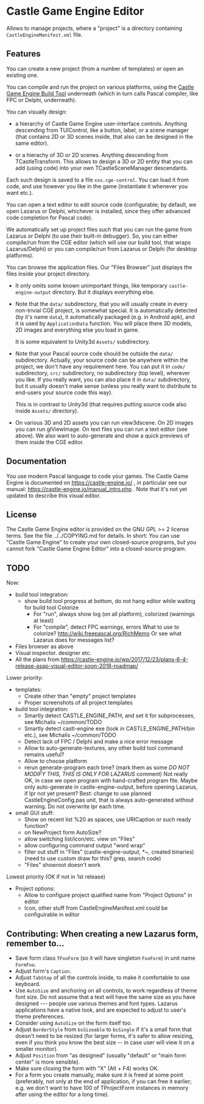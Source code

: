 # Castle Game Engine Editor

Allows to manage projects,
where a "project" is a directory containing `CastleEngineManifest.xml` file.

## Features

You can create a new project (from a number of templates) or open an existing one.

You can compile and run the project on various platforms,
using the [Castle Game Engine Build Tool](https://github.com/castle-engine/castle-engine/wiki/Build-Tool)
underneath (which in turn calls Pascal compiler, like FPC or Delphi, underneath).

You can visually design:

* a hierarchy of Castle Game Engine user-interface controls. Anything descending from TUIControl, like a button, label, or a scene manager (that contains 2D or 3D scenes inside, that also can be designed in the same editor).

* or a hierachy of 3D or 2D scenes. Anything descending from TCastleTransform. This allows to design a 3D or 2D entity that you can add (using code) into your own TCastleSceneManager descendants.

Each such design is saved to a file `xxx.cge-control`. You can load it from code, and use however you like in the game (instantiate it whenever you want etc.).

You can open a text editor to edit source code (configurable; by default, we open Lazarus or Delphi, whichever is installed, since they offer advanced code completion for Pascal code).

We automatically set up project files such that you can run the game from Lazarus or Delphi (to use their built-in debugger). So, you can either compile/run from the CGE editor (which will use our build tool, that wraps Lazarus/Delphi) or you can compile/run from Lazarus or Delphi (for desktop platforms).

You can browse the application files. Our "Files Browser" just displays the files inside your project directory.

* It only omits some known unimportant things, like temporary `castle-engine-output` directory. But it displays everything else.

* Note that the `data/` subdirectory, that you will usually create in every non-trivial CGE project, is somewhat special. It is automatically detected (by it's name `data`), it automatically packaged (e.g. in Android apk), and it is used by `ApplicationData` function. You will place there 3D models, 2D images and everything else you load in game.

    It is some equivalent to Unity3d `Assets/` subdirectory.

* Note that your Pascal source code should be outside the `data/` subdirectory. Actually, your source code can be anywhere within the project, we don't have any requirement here. You can put it in `code/` subdirectory, `src/` subdirectory, no subdirectory (top level), wherever you like. If you really want, you can also place it in `data/` subdirectory, but it usually doesn't make sense (unless you really want to distribute to end-users your source code this way).

    This is in contrast to Unity3d (that requires putting source code also inside `Assets/` directory).

* On various 3D and 2D assets you can run view3dscene. On 2D images you can run glViewImage. On text files you can run a text editor (see above). We also want to auto-generate and show a quick previews of them inside the CGE editor.

## Documentation

You use modern Pascal language to code your games.
The Castle Game Engine is documented on https://castle-engine.io/ ,
in particular see our manual: https://castle-engine.io/manual_intro.php .
Note that it's not yet updated to describe this visual editor.

## License

The Castle Game Engine editor is provided on the GNU GPL >= 2 license terms.
See the file ../../COPYING.md for details.
In short:
You can use "Castle Game Engine" to create your own closed-source programs,
but you cannot fork "Castle Game Engine Editor" into a closed-source program.

## TODO

Now:
* build tool integration:
    * show build tool progress at bottom, do not hang editor while waiting for build tool
      Colorize
      - For "run", always show log (on all platform), colorized (warnings at least)
      - For "compile", detect FPC warnings, errors
      What to use to colorize? http://wiki.freepascal.org/RichMemo
      Or see what Lazarus does for messages list?
* Files browser as above
* Visual inspector. designer etc.
* All the plans from https://castle-engine.io/wp/2017/12/23/plans-6-4-release-asap-visual-editor-soon-2018-roadmap/

Lower priority:
* templates:
    * Create other than "empty" project templates
    * Proper screenshots of all project templates
* build tool integration:
    * Smartly detect CASTLE_ENGINE_PATH, and set it for subprocesses, see Michalis ~/common/TODO
    * Smartly detect castl-engine exe (look in CASTLE_ENGINE_PATH/bin etc.), see Michalis ~/common/TODO
    * Detect lack of FPC / Delphi and make a nice error message
    * Allow to auto-generate-textures, any other build tool command remains useful?
    * Allow to choose platform
    * rerun generate-program each time? (mark them as some *DO NOT MODIFY THIS, THIS IS ONLY FOR LAZARUS* comment)
        Not really OK, in case we open program with hand-crafted program file.
	Maybe only auto-generate in castle-engine-output,
	  before opening Lazarus,
	  if lpr not yet present?
	Best: change to use planned CastleEngineConfig.pas unit,
  	  that is always auto-generated without warning.
	  Do not overwrite lpr each time.
* small GUI stuff:
    * Show on recent list %20 as spaces, use URICaption or such ready function?
    * on NewProject form AutoSize?
    * allow switching list/icon/etc. view on "Files"
    * allow configuring command output "word wrap"
    * filter out stuff in "Files" (castle-engine-output, *~, created binaries)
      (need to use custom draw for this? grep, search code)
    * "Files" showroot doesn't work

Lowest priority (OK if not in 1st release)
* Project options:
    * Allow to configure project qualified name from "Project Options" in editor
    * Icon, other stuff from CastleEngineManifest.xml could be configuirable in editor

## Contributing: When creating a new Lazarus form, remember to...

- Save form class `TFooForm` (so it will have singleton `FooForm`) in unit name `FormFoo`.
- Adjust form's `Caption`.
- Adjust `TabStop` of all the controls inside, to make it comfortable to use keyboard.
- Use `AutoSize` and anchoring on all controls, to work regardless of theme font size. Do not assume that a text will have the same size as you have designed --- people use various themes and font types. Lazarus applications have a native look, and are expected to adjust to user's theme preferences.
- Consider using `AutoSize` on the form itself too.
- Adjust `BorderStyle` from `bsSizeable` to `bsSingle` if it's a small form that doesn't need to be resized (for larger forms, it's safer to allow resizing, even if you think you know the best size -- in case user will view it on a smaller monitor).
- Adjust `Position` from "as designed" (usually "default" or "main form center" is more sensible).
- Make sure closing the form with "X" (Alt + F4) works OK.
- For a form you create manually, make sure it is freed at some point (preferably, not only at the end of application, if you can free it earlier; e.g. we don't want to have 100 of TProjectForm instances in memory after using the editor for a long time).